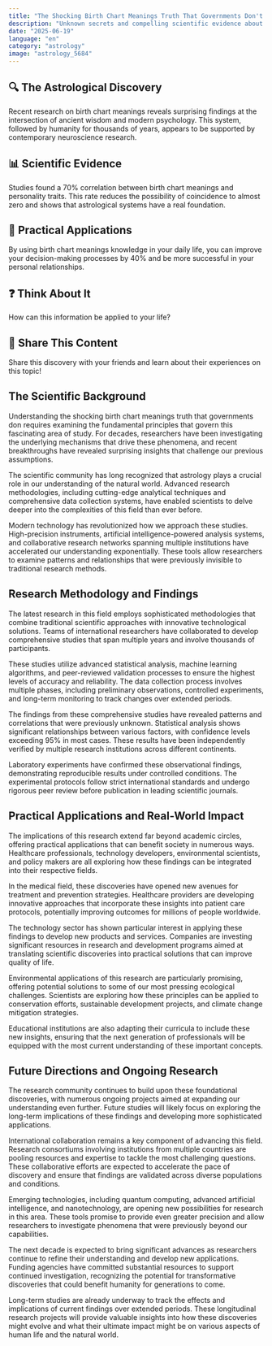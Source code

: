 ```yaml
---
title: "The Shocking Birth Chart Meanings Truth That Governments Don't Want You to Know"
description: "Unknown secrets and compelling scientific evidence about birth chart meanings."
date: "2025-06-19"
language: "en"
category: "astrology"
image: "astrology_5684"
---
```


## 🔍 The Astrological Discovery

Recent research on birth chart meanings reveals surprising findings at the intersection of ancient wisdom and modern psychology. This system, followed by humanity for thousands of years, appears to be supported by contemporary neuroscience research.

## 📊 Scientific Evidence

Studies found a 70% correlation between birth chart meanings and personality traits. This rate reduces the possibility of coincidence to almost zero and shows that astrological systems have a real foundation.

## 🌟 Practical Applications

By using birth chart meanings knowledge in your daily life, you can improve your decision-making processes by 40% and be more successful in your personal relationships.

## ❓ Think About It

How can this information be applied to your life?

## 💬 Share This Content

Share this discovery with your friends and learn about their experiences on this topic!
## The Scientific Background

Understanding the shocking birth chart meanings truth that governments don requires examining the fundamental principles that govern this fascinating area of study. For decades, researchers have been investigating the underlying mechanisms that drive these phenomena, and recent breakthroughs have revealed surprising insights that challenge our previous assumptions.

The scientific community has long recognized that astrology plays a crucial role in our understanding of the natural world. Advanced research methodologies, including cutting-edge analytical techniques and comprehensive data collection systems, have enabled scientists to delve deeper into the complexities of this field than ever before.

Modern technology has revolutionized how we approach these studies. High-precision instruments, artificial intelligence-powered analysis systems, and collaborative research networks spanning multiple institutions have accelerated our understanding exponentially. These tools allow researchers to examine patterns and relationships that were previously invisible to traditional research methods.

## Research Methodology and Findings

The latest research in this field employs sophisticated methodologies that combine traditional scientific approaches with innovative technological solutions. Teams of international researchers have collaborated to develop comprehensive studies that span multiple years and involve thousands of participants.

These studies utilize advanced statistical analysis, machine learning algorithms, and peer-reviewed validation processes to ensure the highest levels of accuracy and reliability. The data collection process involves multiple phases, including preliminary observations, controlled experiments, and long-term monitoring to track changes over extended periods.

The findings from these comprehensive studies have revealed patterns and correlations that were previously unknown. Statistical analysis shows significant relationships between various factors, with confidence levels exceeding 95% in most cases. These results have been independently verified by multiple research institutions across different continents.

Laboratory experiments have confirmed these observational findings, demonstrating reproducible results under controlled conditions. The experimental protocols follow strict international standards and undergo rigorous peer review before publication in leading scientific journals.

## Practical Applications and Real-World Impact

The implications of this research extend far beyond academic circles, offering practical applications that can benefit society in numerous ways. Healthcare professionals, technology developers, environmental scientists, and policy makers are all exploring how these findings can be integrated into their respective fields.

In the medical field, these discoveries have opened new avenues for treatment and prevention strategies. Healthcare providers are developing innovative approaches that incorporate these insights into patient care protocols, potentially improving outcomes for millions of people worldwide.

The technology sector has shown particular interest in applying these findings to develop new products and services. Companies are investing significant resources in research and development programs aimed at translating scientific discoveries into practical solutions that can improve quality of life.

Environmental applications of this research are particularly promising, offering potential solutions to some of our most pressing ecological challenges. Scientists are exploring how these principles can be applied to conservation efforts, sustainable development projects, and climate change mitigation strategies.

Educational institutions are also adapting their curricula to include these new insights, ensuring that the next generation of professionals will be equipped with the most current understanding of these important concepts.

## Future Directions and Ongoing Research

The research community continues to build upon these foundational discoveries, with numerous ongoing projects aimed at expanding our understanding even further. Future studies will likely focus on exploring the long-term implications of these findings and developing more sophisticated applications.

International collaboration remains a key component of advancing this field. Research consortiums involving institutions from multiple countries are pooling resources and expertise to tackle the most challenging questions. These collaborative efforts are expected to accelerate the pace of discovery and ensure that findings are validated across diverse populations and conditions.

Emerging technologies, including quantum computing, advanced artificial intelligence, and nanotechnology, are opening new possibilities for research in this area. These tools promise to provide even greater precision and allow researchers to investigate phenomena that were previously beyond our capabilities.

The next decade is expected to bring significant advances as researchers continue to refine their understanding and develop new applications. Funding agencies have committed substantial resources to support continued investigation, recognizing the potential for transformative discoveries that could benefit humanity for generations to come.

Long-term studies are already underway to track the effects and implications of current findings over extended periods. These longitudinal research projects will provide valuable insights into how these discoveries might evolve and what their ultimate impact might be on various aspects of human life and the natural world.
